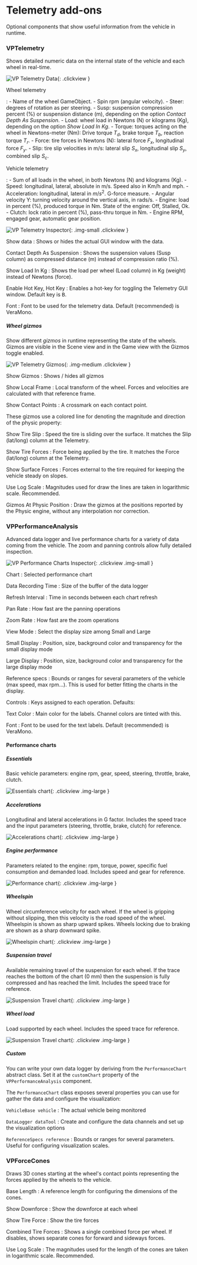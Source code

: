 # Telemetry add-ons

Optional components that show useful information from the vehicle in runtime.

### VPTelemetry

Shows detailed numeric data on the internal state of the vehicle and each wheel in real-time.

![VP Telemetry Data](/img/components/vpp-telemetry.png){: .clickview }

Wheel telemetry

:	- Name of the wheel GameObject.
	- Spin rpm (angular velocity).
	- Steer: degrees of rotation as per steering.
	- Susp: suspension compression percent (%) or suspension distance (m), depending on the option
		_Contact Depth As Suspension_.
	- Load: wheel load in Newtons (N) or kilograms (Kg), depending on the option _Show Load In Kg_.
	- Torque: torques acting on the wheel in Newtons-meter (Nm): Drive torque $T_d$, brake torque $T_b$,
		reaction torque $T_r$.
	- Force: tire forces in Newtons (N): lateral force $F_x$, longitudinal force $F_y$.
	- Slip: tire slip velocities in m/s: lateral slip $S_x$, longitudinal slip $S_y$, combined slip $S_c$.

Vehicle telemetry

:	- Sum of all loads in the wheel, in both Newtons (N) and kilograms (Kg).
	- Speed: longitudinal, lateral, absolute in m/s. Speed also in Km/h and mph.
	- Acceleration: longitudinal, lateral in $m/s^2$. G-force measure.
	- Angular velocity Y: turning velocity around the vertical axis, in rads/s.
	- Engine: load in percent (%), produced torque in Nm. State of the engine: Off, Stalled, Ok.
	- Clutch: lock ratio in percent (%), pass-thru torque in Nm.
	- Engine RPM, engaged gear, automatic gear position.

![VP Telemetry Inspector](/img/components/vpp-telemetry-inspector.png){: .img-small .clickview }

Show data
:	Shows or hides the actual GUI window with the data.

Contact Depth As Suspension
:	Shows the suspension values (Susp column) as compressed distance (m) instead of compression
	ratio (%).

Show Load In Kg
:	Shows the load per wheel (Load column) in Kg (weight) instead of Newtons (force).

Enable Hot Key, Hot Key
:	Enables a hot-key for toggling the Telemetry GUI window. Default key is <kbd>B</kbd>.

Font
:	Font to be used for the telemetry data. Default (recommended) is VeraMono.

##### Wheel gizmos

Show different _gizmos_ in runtime representing the state of the wheels. Gizmos are visible in the
Scene view and in the Game view with the Gizmos toggle enabled.

![VP Telemetry Gizmos](/img/components/vpp-telemetry-gizmos.jpg){: .img-medium .clickview }

Show Gizmos
:	Shows / hides all gizmos

Show Local Frame
:	Local transform of the wheel. Forces and velocities are calculated with that reference frame.

Show Contact Points
:	A crossmark on each contact point.

These gizmos use a colored line for denoting the magnitude and direction of the physic property:

Show Tire Slip
:	Speed the tire is sliding over the surface. It matches the Slip (lat/long) column at the
	Telemetry.

Show Tire Forces
:	Force being applied by the tire. It matches the Force (lat/long) column at the Telemetry.

Show Surface Forces
:	Forces external to the tire required for keeping the vehicle steady on slopes.

Use Log Scale
:	Magnitudes used for draw the lines are taken in logarithmic scale. Recommended.

Gizmos At Physic Position
:	Draw the gizmos at the positions reported by the Physic engine, without any interpolation nor
	correction.


### VPPerformanceAnalysis

Advanced data logger and live performance charts for a variety of data coming from the vehicle.
The zoom and panning controls allow fully detailed inspection.

<div class="imagegallery" sm="2" md="2" lg="2" style="display:none">
	<img class="clickview" src="/img/components/vpp-performance-analysys-display-annotated.jpg" alt="VP Performance Analysis realtime display">
	<img class="clickview" src="/img/components/vpp-performance-chart-essentials.jpg" alt="Essentials Chart">
</div>

![VP Performance Charts Inspector](/img/components/vpp-performance-charts-inspector.png){: .clickview .img-small }

Chart
:	Selected performance chart

Data Recording Time
:	Size of the buffer of the data logger

Refresh Interval
:	Time in seconds between each chart refresh

Pan Rate
:	How fast are the panning operations

Zoom Rate
:	How fast are the zoom operations

View Mode
:	Select the display size among Small and Large

Small Display
:	Position, size, background color and transparency for the small display mode

Large Display
:	Position, size, background color and transparency for the large display mode

Reference specs
:	Bounds or ranges for several parameters of the vehicle (max speed, max rpm...). This is used
	for better fitting the charts in the display.

Controls
:	Keys assigned to each operation. Defaults:

Text Color
:	Main color for the labels. Channel colors are tinted with this.

Font
:	Font to be used for the text labels. Default (recommended) is VeraMono.

#### Performance charts

##### Essentials

Basic vehicle parameters: engine rpm, gear, speed, steering, throttle, brake, clutch.

![Essentials chart](/img/components/vpp-performance-chart-essentials.jpg){: .clickview .img-large }

##### Accelerations

Longitudinal and lateral accelerations in G factor. Includes the speed trace and the input
parameters (steering, throttle, brake, clutch) for reference.

![Accelerations chart](/img/components/vpp-performance-chart-accelerations.jpg){: .clickview .img-large }

##### Engine performance

Parameters related to the engine: rpm, torque, power, specific fuel consumption and demanded load.
Includes speed and gear for reference.

![Performance chart](/img/components/vpp-performance-chart-engine-performance.jpg){: .clickview .img-large }

##### Wheelspin

Wheel circumference velocity for each wheel. If the wheel is gripping without slipping, then this
velocity is the road speed of the wheel. Wheelspin is shown as sharp upward spikes. Wheels locking
due to braking are shown as a sharp downward spike.

![Wheelspin chart](/img/components/vpp-performance-chart-wheelspin.jpg){: .clickview .img-large }

##### Suspension travel

Available remaining travel of the suspension for each wheel. If the trace reaches the bottom of the
chart (0 mm) then the suspension is fully compressed and has reached the limit. Includes the speed
trace for reference.

![Suspension Travel chart](/img/components/vpp-performance-chart-suspension-travel.jpg){: .clickview .img-large }

##### Wheel load

Load supported by each wheel. Includes the speed trace for reference.

![Suspension Travel chart](/img/components/vpp-performance-chart-wheel-load.jpg){: .clickview .img-large }

##### Custom

You can write your own data logger by deriving from the `PerformanceChart` abstract class.
Set it at the `customChart` property of the `VPPerformanceAnalysis` component.

The `PerformanceChart` class exposes several properties you can use for gather the data and
configure the visualization:

`VehicleBase vehicle`
:	The actual vehicle being monitored

`DataLogger dataTool`
:	Create and configure the data channels and set up the visualization options

`ReferenceSpecs reference`
:	Bounds or ranges for several parameters. Useful for configuring visualization scales.

### VPForceCones

Draws 3D cones starting at the wheel's contact points representing the forces applied by the wheels
to the vehicle.

<div class="imagegallery" sm="2" md="2" lg="2" style="display:none">
	<img class="clickview" src="/img/components/vpp-force-cones-inspector.png" alt="VP Force Cones Inspector">
	<img class="clickview" src="/img/gallery/vpp-alpha-sandbox.jpg" alt="VP Force Cones">
</div>

Base Length
:	A reference length for configuring the dimensions of the cones.

Show Downforce
:	Show the downforce at each wheel

Show Tire Force
:	Show the tire forces

Combined Tire Forces
:	Shows a single combined force per wheel. If disables, shows separate cones for forward and
	sideways forces.

Use Log Scale
:	The magnitudes used for the length of the cones are taken in logarithmic scale. Recommended.